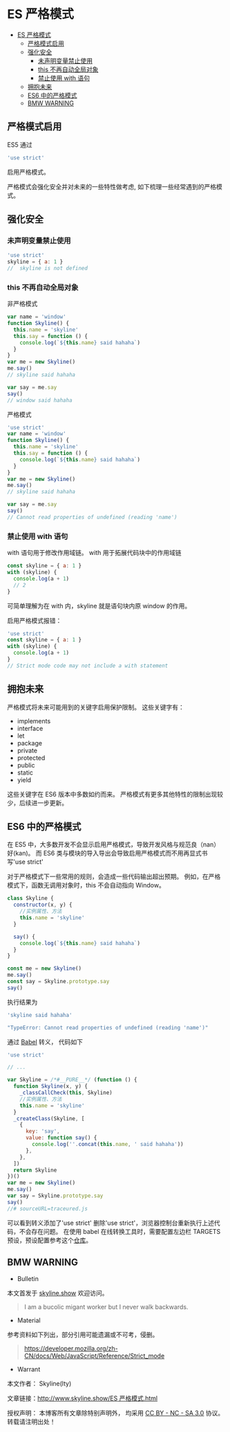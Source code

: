 # ES 严格模式

<!-- @import "[TOC]" {cmd="toc" depthFrom=1 depthTo=6 orderedList=false} -->

<!-- code_chunk_output -->

- [ES 严格模式](#es-严格模式)
  - [严格模式启用](#严格模式启用)
  - [强化安全](#强化安全)
    - [未声明变量禁止使用](#未声明变量禁止使用)
    - [this 不再自动全局对象](#this-不再自动全局对象)
    - [禁止使用 with 语句](#禁止使用-with-语句)
  - [拥抱未来](#拥抱未来)
  - [ES6 中的严格模式](#es6-中的严格模式)
  - [BMW WARNING](#bmw-warning)

<!-- /code_chunk_output -->

## 严格模式启用

ES5 通过

```jsx
'use strict'
```

启用严格模式。

严格模式会强化安全并对未来的一些特性做考虑,
如下梳理一些经常遇到的严格模式。

## 强化安全

### 未声明变量禁止使用

```jsx
'use strict'
skyline = { a: 1 }
//  skyline is not defined
```

### this 不再自动全局对象

非严格模式

```jsx
var name = 'window'
function Skyline() {
  this.name = 'skyline'
  this.say = function () {
    console.log(`${this.name} said hahaha`)
  }
}
var me = new Skyline()
me.say()
// skyline said hahaha

var say = me.say
say()
// window said hahaha
```

严格模式

```jsx
'use strict'
var name = 'window'
function Skyline() {
  this.name = 'skyline'
  this.say = function () {
    console.log(`${this.name} said hahaha`)
  }
}
var me = new Skyline()
me.say()
// skyline said hahaha

var say = me.say
say()
// Cannot read properties of undefined (reading 'name')
```

### 禁止使用 with 语句

with 语句用于修改作用域链。
with 用于拓展代码块中的作用域链

```jsx
const skyline = { a: 1 }
with (skyline) {
  console.log(a + 1)
  // 2
}
```

可简单理解为在 with 内，skyline 就是语句块内原 window 的作用。

启用严格模式报错：

```jsx
'use strict'
const skyline = { a: 1 }
with (skyline) {
  console.log(a + 1)
}
// Strict mode code may not include a with statement
```

## 拥抱未来

严格模式将未来可能用到的关键字启用保护限制。
这些关键字有：

- implements
- interface
- let
- package
- private
- protected
- public
- static
- yield

这些关键字在 ES6 版本中多数如约而来。
严格模式有更多其他特性的限制出现较少，后续进一步更新。

## ES6 中的严格模式

在 ES5 中，大多数开发不会显示启用严格模式，导致开发风格与规范良（nan）好(kan)。
而 ES6 类与模块的导入导出会导致启用严格模式而不用再显式书写'use strict'

对于严格模式下一些常用的规则，会造成一些代码输出超出预期。
例如，在严格模式下，函数无调用对象时，this 不会自动指向 Window。

```jsx
class Skyline {
  constructor(x, y) {
    //实例属性、方法
    this.name = 'skyline'
  }

  say() {
    console.log(`${this.name} said hahaha`)
  }
}

const me = new Skyline()
me.say()
const say = Skyline.prototype.say
say()
```

执行结果为

```jsx
'skyline said hahaha'

"TypeError: Cannot read properties of undefined (reading 'name')"
```

通过 [Babel](https://www.babeljs.cn/repl#?browsers=%3E%200.25%25%2C%20not%20dead&build=&builtIns=false&corejs=3.21&spec=false&loose=false&code_lz=MYGwhgzhAEDKDWBPEBLAdgU2gbwFDWmAHs0IAXAJwFdgyiKAKADwBppEBKHfA6Aej6A87UDR8oD0dQOQGgQAZAnaaBVmx4EyACxQQAdGjABbLAF5oAcghJUmAzwC-uHhDCIGXPL0IkIREBjUgiAcwYADABJsZVUNbQwLaFsUABNoJTBExP8OS1wrXGJSMmgdaH1MAHc4E3QMB1wdNVt7NOzyaLsC0uRytQAHCiI6MkQOz1rcWocgA&debug=false&forceAllTransforms=false&shippedProposals=false&circleciRepo=&evaluate=false&fileSize=false&timeTravel=false&sourceType=module&lineWrap=false&presets=env%2Creact&prettier=false&targets=&version=7.21.2&externalPlugins=&assumptions=%7B%7D) 转义，
代码如下

```jsx
'use strict'

// ...

var Skyline = /*#__PURE__*/ (function () {
  function Skyline(x, y) {
    _classCallCheck(this, Skyline)
    //实例属性、方法
    this.name = 'skyline'
  }
  _createClass(Skyline, [
    {
      key: 'say',
      value: function say() {
        console.log(''.concat(this.name, ' said hahaha'))
      },
    },
  ])
  return Skyline
})()
var me = new Skyline()
me.say()
var say = Skyline.prototype.say
say()
//# sourceURL=traceured.js
```

可以看到转义添加了'use strict'
删除'use strict'，浏览器控制台重新执行上述代码，不会存在问题。
在使用 babel 在线转换工具时，需要配置左边栏 TARGETS 预设，预设配置参考这个[仓库](https://github.com/browserslist/browserslist)。

## BMW WARNING

- Bulletin

本文首发于 [skyline.show](http://www.skyline.show) 欢迎访问。

> I am a bucolic migant worker but I never walk backwards.

- Material

参考资料如下列出，部分引用可能遗漏或不可考，侵删。

> https://developer.mozilla.org/zh-CN/docs/Web/JavaScript/Reference/Strict_mode

- Warrant

本文作者： Skyline(lty)

文章链接：[http://www.skyline.show/ES 严格模式.html](http://www.skyline.show/ES严格模式.html)

授权声明： 本博客所有文章除特别声明外， 均采用 [CC BY - NC - SA 3.0](https://creativecommons.org/licenses/by-nc-sa/3.0/deed.zh) 协议。 转载请注明出处！
